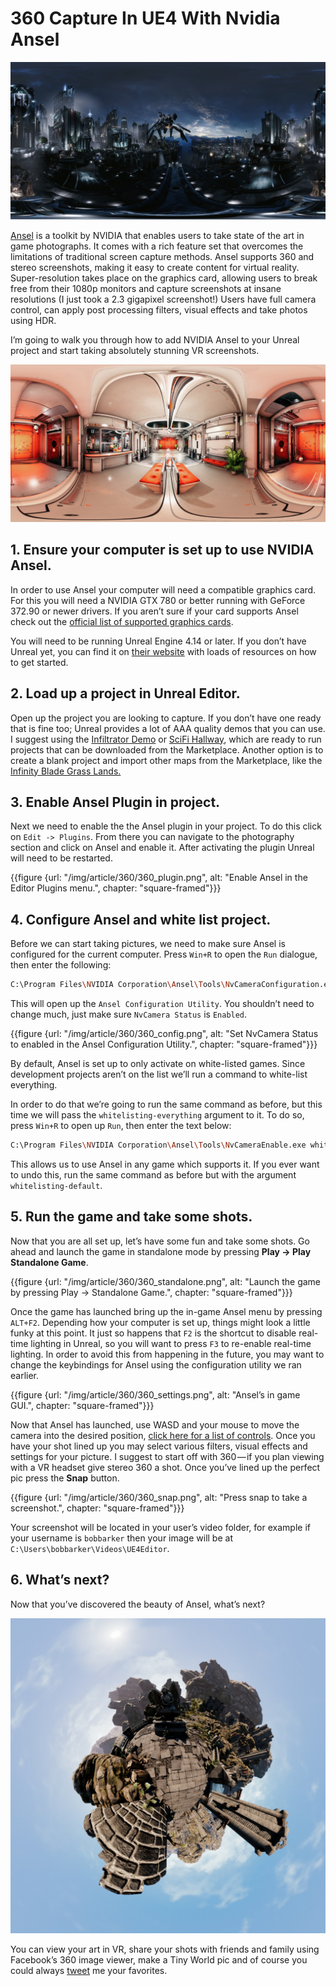 # 360 Capture In UE4 With Nvidia Ansel

![360 screenshot of UE4’s Infiltrator Demo{"square-framed"}](/img/article/360/360_infiltrator.jpeg)

[Ansel][ansel] is a toolkit by NVIDIA that enables users to take state of the art in game photographs. It comes with a rich feature set that overcomes the limitations of traditional screen capture methods. Ansel supports 360 and stereo screenshots, making it easy to create content for virtual reality. Super-resolution takes place on the graphics card, allowing users to break free from their 1080p monitors and capture screenshots at insane resolutions (I just took a 2.3 gigapixel screenshot!) Users have full camera control, can apply post processing filters, visual effects and take photos using HDR.

I’m going to walk you through how to add NVIDIA Ansel to your Unreal project and start taking absolutely stunning VR screenshots.

![360 of SciFi Hallway{"square-framed"}](/img/article/360/360_hall.jpeg)

## 1. Ensure your computer is set up to use NVIDIA Ansel.

In order to use Ansel your computer will need a compatible graphics card. For this you will need a NVIDIA GTX 780 or better running with GeForce 372.90 or newer drivers. If you aren’t sure if your card supports Ansel check out the [official list of supported graphics cards][gpu].

You will need to be running Unreal Engine 4.14 or later. If you don’t have Unreal yet, you can find it on [their website][ue4] with loads of resources on how to get started.

## 2. Load up a project in Unreal Editor.

Open up the project you are looking to capture. If you don’t have one ready that is fine too; Unreal provides a lot of AAA quality demos that you can use. I suggest using the [Infiltrator Demo][infiltrator] or [SciFi Hallway][hallway], which are ready to run projects that can be downloaded from the Marketplace. Another option is to create a blank project and import other maps from the Marketplace, like the [Infinity Blade Grass Lands.][grasslands]

## 3. Enable Ansel Plugin in project.

Next we need to enable the the Ansel plugin in your project. To do this click on `Edit -> Plugins`. From there you can navigate to the photography section and click on Ansel and enable it. After activating the plugin Unreal will need to be restarted.

{{figure {url: "/img/article/360/360_plugin.png", alt: "Enable Ansel in the Editor Plugins menu.", chapter: "square-framed"}}}

## 4. Configure Ansel and white list project.

Before we can start taking pictures, we need to make sure Ansel is configured for the current computer. Press `Win+R` to open the `Run` dialogue, then enter the following:

```bash
C:\Program Files\NVIDIA Corporation\Ansel\Tools\NvCameraConfiguration.exe
```

This will open up the `Ansel Configuration Utility`. You shouldn’t need to change much, just make sure `NvCamera Status` is `Enabled`.

{{figure {url: "/img/article/360/360_config.png", alt: "Set NvCamera Status to enabled in the Ansel Configuration Utility.", chapter: "square-framed"}}}

By default, Ansel is set up to only activate on white-listed games. Since development projects aren’t on the list we’ll run a command to white-list everything.

In order to do that we’re going to run the same command as before, but this time we will pass the `whitelisting-everything` argument to it. To do so, press `Win+R` to open up `Run`, then enter the text below:

```bash
C:\Program Files\NVIDIA Corporation\Ansel\Tools\NvCameraEnable.exe whitelisting-everything
```

This allows us to use Ansel in any game which supports it. If you ever want to undo this, run the same command as before but with the argument `whitelisting-default`.

## 5. Run the game and take some shots.

Now that you are all set up, let’s have some fun and take some shots. Go ahead and launch the game in standalone mode by pressing **Play -> Play Standalone Game**.

{{figure {url: "/img/article/360/360_standalone.png", alt: "Launch the game by pressing Play -> Standalone Game.", chapter: "square-framed"}}}

Once the game has launched bring up the in-game Ansel menu by pressing `ALT+F2`. Depending how your computer is set up, things might look a little funky at this point. It just so happens that `F2` is the shortcut to disable real-time lighting in Unreal, so you will want to press `F3` to re-enable real-time lighting. In order to avoid this from happening in the future, you may want to change the keybindings for Ansel using the configuration utility we ran earlier.

{{figure {url: "/img/article/360/360_settings.png", alt: "Ansel’s in game GUI.", chapter: "square-framed"}}}

Now that Ansel has launched, use WASD and your mouse to move the camera into the desired position, [click here for a list of controls][controls]. Once you have your shot lined up you may select various filters, visual effects and settings for your picture. I suggest to start off with 360 — if you plan viewing with a VR headset give stereo 360 a shot. Once you’ve lined up the perfect pic press the **Snap** button.

{{figure {url: "/img/article/360/360_snap.png", alt: "Press snap to take a screenshot.", chapter: "square-framed"}}}

Your screenshot will be located in your user’s video folder, for example if your username is `bobbarker` then your image will be at `C:\Users\bobbarker\Videos\UE4Editor`.

## 6. What’s next?

Now that you’ve discovered the beauty of Ansel, what’s next?

![Tiny world 360 of Infinity Edge Grasslands.{ "chapter square-framed" }](/img/article/360/360_tinyplanet.jpeg)

You can view your art in VR, share your shots with friends and family using Facebook’s 360 image viewer, make a Tiny World pic and of course you could always [tweet][tweet] me your favorites.

[tweet]:https://twitter.com/jordanmajd
[gpu]:https://www.geforce.com/hardware/technology/ansel/supported-gpus
[ue4]:https://www.unrealengine.com/en-US/what-is-unreal-engine-4
[ansel]:https://www.geforce.com/hardware/technology/ansel
[infiltrator]:https://www.unrealengine.com/marketplace/infiltrator-demo
[grasslands]:https://www.unrealengine.com/marketplace/infinity-blade-plain-lands
[hallway]:https://www.unrealengine.com/marketplace/scifi-hallway
[controls]:https://docs.unrealengine.com/latest/INT/Engine/Plugins/Ansel/Testing/index.html
